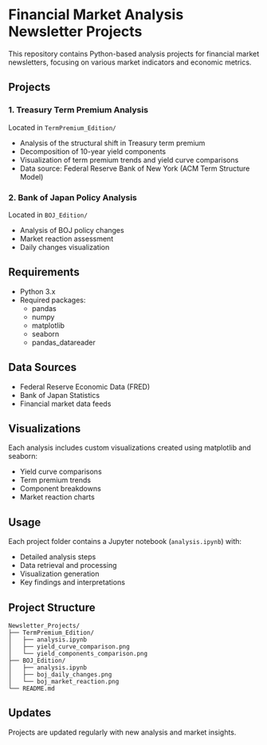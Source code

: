 # Financial Market Analysis Newsletter Projects

This repository contains Python-based analysis projects for financial market newsletters, focusing on various market indicators and economic metrics.

## Projects

### 1. Treasury Term Premium Analysis
Located in `TermPremium_Edition/`
- Analysis of the structural shift in Treasury term premium
- Decomposition of 10-year yield components
- Visualization of term premium trends and yield curve comparisons
- Data source: Federal Reserve Bank of New York (ACM Term Structure Model)

### 2. Bank of Japan Policy Analysis
Located in `BOJ_Edition/`
- Analysis of BOJ policy changes
- Market reaction assessment
- Daily changes visualization

## Requirements
- Python 3.x
- Required packages:
  - pandas
  - numpy
  - matplotlib
  - seaborn
  - pandas_datareader

## Data Sources
- Federal Reserve Economic Data (FRED)
- Bank of Japan Statistics
- Financial market data feeds

## Visualizations
Each analysis includes custom visualizations created using matplotlib and seaborn:
- Yield curve comparisons
- Term premium trends
- Component breakdowns
- Market reaction charts

## Usage
Each project folder contains a Jupyter notebook (`analysis.ipynb`) with:
- Detailed analysis steps
- Data retrieval and processing
- Visualization generation
- Key findings and interpretations

## Project Structure
```
Newsletter_Projects/
├── TermPremium_Edition/
│   ├── analysis.ipynb
│   ├── yield_curve_comparison.png
│   └── yield_components_comparison.png
├── BOJ_Edition/
│   ├── analysis.ipynb
│   ├── boj_daily_changes.png
│   └── boj_market_reaction.png
└── README.md
```

## Updates
Projects are updated regularly with new analysis and market insights.